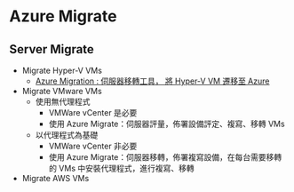 # Azure Migrate

## Server Migrate
 - Migrate Hyper-V VMs<br>
	- [Azure Migration : 伺服器移轉工具， 將 Hyper-V VM 遷移至 Azure](https://github.com/BrianHsing/Azure-Migrate/tree/master/hyper-v)<br>
 - Migrate VMware VMs<br>
	- 使用無代理程式
		- VMWare vCenter 是必要<br>
		- 使用 Azure Migrate：伺服器評量，佈署設備評定、複寫、移轉 VMs<br>
	- 以代理程式為基礎
		- VMWare vCenter 非必要<br>
		- 使用 Azure Migrate：伺服器移轉，佈署複寫設備，在每台需要移轉的 VMs 中安裝代理程式，進行複寫、移轉<br>
 - Migrate AWS VMs<br>